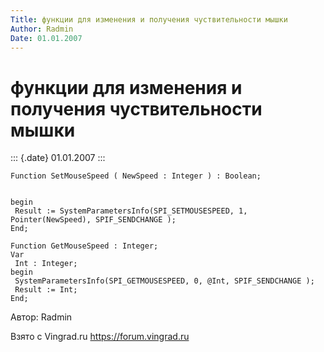 ```yaml
---
Title: функции для изменения и получения чуствительности мышки
Author: Radmin
Date: 01.01.2007
---
```



функции для изменения и получения чуствительности мышки
=======================================================

::: {.date}
01.01.2007
:::

    Function SetMouseSpeed ( NewSpeed : Integer ) : Boolean;

     
    begin
     Result := SystemParametersInfo(SPI_SETMOUSESPEED, 1, Pointer(NewSpeed), SPIF_SENDCHANGE );
    End;
     
    Function GetMouseSpeed : Integer;
    Var
     Int : Integer;
    begin
     SystemParametersInfo(SPI_GETMOUSESPEED, 0, @Int, SPIF_SENDCHANGE );
     Result := Int;
    End;

Автор: Radmin

Взято с Vingrad.ru <https://forum.vingrad.ru>
